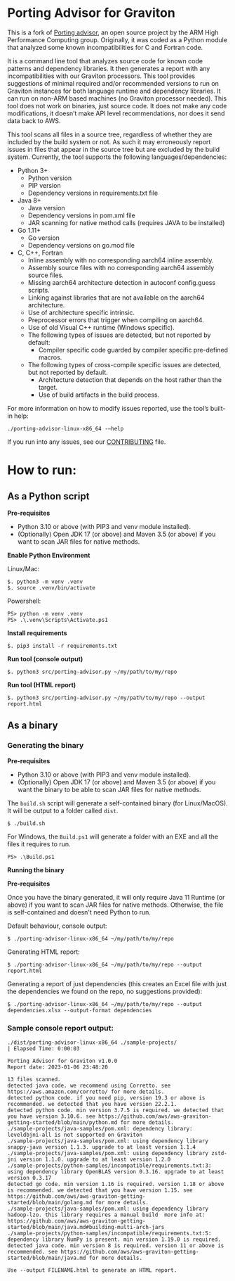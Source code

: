 Porting Advisor for Graviton
=============================

This is a fork of [Porting advisor](https://github.com/arm-hpc/porting-advisor), an open source project by the ARM High Performance Computing group. Originally, it was coded as a Python module that analyzed some known incompatibilities for C and Fortran code.

 It is a command line tool that analyzes source code for known code patterns and dependency libraries. It then generates a report with any incompatibilities with our Graviton processors. This tool provides suggestions of minimal required and/or recommended versions to run on Graviton instances for both language runtime and dependency libraries. It can run on non-ARM based machines (no Graviton processor needed). This tool does not work on binaries, just source code. It does not make any code modifications, it doesn’t make API level recommendations, nor does it send data back to AWS.

 This tool scans all files in a source tree, regardless of whether they are included by the build system or not. As such it may erroneously report issues in files that appear in the source tree but are excluded by the build system. Currently, the tool supports the following languages/dependencies:

* Python 3+
    * Python version
    * PIP version
    * Dependency versions in requirements.txt file
* Java 8+
    * Java version
    * Dependency versions in pom.xml file
    * JAR scanning for native method  calls (requires JAVA to be installed)
* Go 1.11+
    * Go version
    * Dependency versions on go.mod file
* C, C++, Fortran
    * Inline assembly with no corresponding aarch64 inline assembly.
    * Assembly source files with no corresponding aarch64 assembly source files.
    * Missing aarch64 architecture detection in autoconf config.guess scripts.
    * Linking against libraries that are not available on the aarch64 architecture.
    * Use of architecture specific intrinsic.
    * Preprocessor errors that trigger when compiling on aarch64.
    * Use of old Visual C++ runtime (Windows specific).
    * The following types of issues are detected, but not reported by default:
        * Compiler specific code guarded by compiler specific pre-defined macros.
    * The following types of cross-compile specific issues are detected, but not reported by default.
        * Architecture detection that depends on the host rather than the target.
        * Use of build artifacts in the build process.


For more information on how to modify issues reported, use the tool’s built-in help:

```
./porting-advisor-linux-x86_64 -–help
```

If you run into any issues, see our [CONTRIBUTING](CONTRIBUTING.md#reporting-bugsfeature-requests) file.

# How to run:

## As a Python script

**Pre-requisites**

- Python 3.10 or above (with PIP3 and venv module installed).
- (Optionally) Open JDK 17 (or above) and Maven 3.5 (or above) if you want to scan JAR files for native methods.

**Enable Python Environment**

Linux/Mac:
```
$. python3 -m venv .venv
$. source .venv/bin/activate
```

Powershell:
```
PS> python -m venv .venv
PS> .\.venv\Scripts\Activate.ps1
```

**Install requirements**
```
$. pip3 install -r requirements.txt
```

**Run tool (console output)**
```
$. python3 src/porting-advisor.py ~/my/path/to/my/repo
```

**Run tool (HTML report)**
```
$. python3 src/porting-advisor.py ~/my/path/to/my/repo --output report.html
```

## As a binary

### Generating the binary

**Pre-requisites**

- Python 3.10 or above (with PIP3 and venv module installed).
- (Optionally) Open JDK 17 (or above) and Maven 3.5 (or above) if you want the binary to be able to scan JAR files for native methods.

The `build.sh` script will generate a self-contained binary (for Linux/MacOS). It will be output to a folder called `dist`.

```
$ ./build.sh
```

For Windows, the `Build.ps1` will generate a folder with an EXE and all the files it requires to run.

```
PS> .\Build.ps1
```

**Running the binary**

**Pre-requisites**

Once you have the binary generated, it will only require Java 11 Runtime (or above) if you want to scan JAR files for native methods. Otherwise, the file is self-contained and doesn't need Python to run.

Default behaviour, console output:
```
$ ./porting-advisor-linux-x86_64 ~/my/path/to/my/repo
```

Generating HTML report:
```
$ ./porting-advisor-linux-x86_64 ~/my/path/to/my/repo --output report.html
```

Generating a report of just dependencies (this creates an Excel file with just the dependencies we found on the repo, no suggestions provided):
```
$ ./porting-advisor-linux-x86_64 ~/my/path/to/my/repo --output dependencies.xlsx --output-format dependencies
```

### Sample console report output:

```
./dist/porting-advisor-linux-x86_64 ./sample-projects/
| Elapsed Time: 0:00:03

Porting Advisor for Graviton v1.0.0
Report date: 2023-01-06 23:48:20

13 files scanned.
detected java code. we recommend using Corretto. see https://aws.amazon.com/corretto/ for more details.
detected python code. if you need pip, version 19.3 or above is recommended. we detected that you have version 22.2.1.
detected python code. min version 3.7.5 is required. we detected that you have version 3.10.6. see https://github.com/aws/aws-graviton-getting-started/blob/main/python.md for more details.
./sample-projects/java-samples/pom.xml: dependency library: leveldbjni-all is not supported on Graviton
./sample-projects/java-samples/pom.xml: using dependency library snappy-java version 1.1.3. upgrade to at least version 1.1.4
./sample-projects/java-samples/pom.xml: using dependency library zstd-jni version 1.1.0. upgrade to at least version 1.2.0
./sample-projects/python-samples/incompatible/requirements.txt:3: using dependency library OpenBLAS version 0.3.16. upgrade to at least version 0.3.17
detected go code. min version 1.16 is required. version 1.18 or above is recommended. we detected that you have version 1.15. see https://github.com/aws/aws-graviton-getting-started/blob/main/golang.md for more details.
./sample-projects/java-samples/pom.xml: using dependency library hadoop-lzo. this library requires a manual build  more info at: https://github.com/aws/aws-graviton-getting-started/blob/main/java.md#building-multi-arch-jars
./sample-projects/python-samples/incompatible/requirements.txt:5: dependency library NumPy is present. min version 1.19.0 is required.
detected java code. min version 8 is required. version 11 or above is recommended. see https://github.com/aws/aws-graviton-getting-started/blob/main/java.md for more details.

Use --output FILENAME.html to generate an HTML report.
```